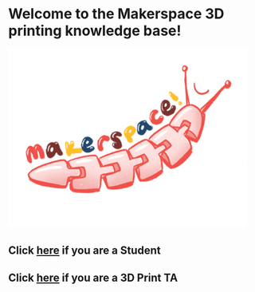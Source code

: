 # Welcome to the Makerspace 3D printing knowledge base!
<img src="https://github.com/semisubzero/LayerSlayers/blob/master/Misc/MakerspaceSlug.png" width="480">

## Click [here](https://github.com/semisubzero/LayerSlayers/wiki/Student-Table-of-Contents) if you are a Student
## Click [here](https://github.com/semisubzero/LayerSlayers/wiki/TA-Table-of-Contents) if you are a 3D Print TA
